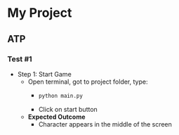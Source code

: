 # My Project

## ATP

### Test #1

- Step 1: Start Game
  - Open terminal, got to project folder, type:
    - ```py
      python main.py
      ```
    - Click on start button
  - **Expected Outcome**
    - Character appears in the middle of the screen
